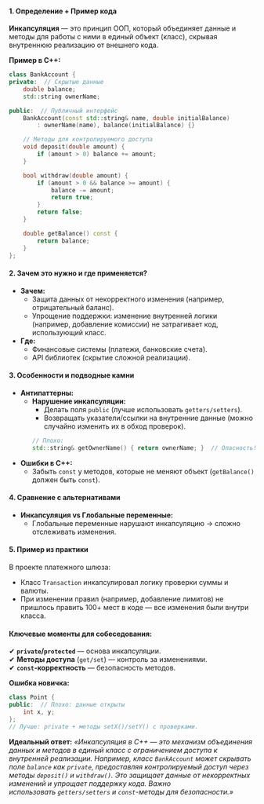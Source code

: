 #### 1. Определение + Пример кода  
**Инкапсуляция** — это принцип ООП, который объединяет данные и методы для работы с ними в единый объект (класс), скрывая внутреннюю реализацию от внешнего кода.  

**Пример в C++:**  
```cpp
class BankAccount {
private:  // Скрытые данные
    double balance;
    std::string ownerName;

public:  // Публичный интерфейс
    BankAccount(const std::string& name, double initialBalance) 
        : ownerName(name), balance(initialBalance) {}

    // Методы для контролируемого доступа
    void deposit(double amount) {
        if (amount > 0) balance += amount;
    }

    bool withdraw(double amount) {
        if (amount > 0 && balance >= amount) {
            balance -= amount;
            return true;
        }
        return false;
    }

    double getBalance() const { 
        return balance; 
    }
};
```  

#### **2. Зачем это нужно и где применяется?**  
- **Зачем:**  
  - Защита данных от некорректного изменения (например, отрицательный баланс).  
  - Упрощение поддержки: изменение внутренней логики (например, добавление комиссии) не затрагивает код, использующий класс.  
- **Где:**  
  - Финансовые системы (платежи, банковские счета).  
  - API библиотек (скрытие сложной реализации).  

#### **3. Особенности и подводные камни**  
- **Антипаттерны:**  
  - **Нарушение инкапсуляции:**  
    - Делать поля `public` (лучше использовать `getters/setters`).  
    - Возвращать указатели/ссылки на внутренние данные (можно случайно изменить их в обход проверок).  
    ```cpp
    // Плохо:
    std::string& getOwnerName() { return ownerName; }  // Опасность!
    ```  
- **Ошибки в C++:**  
  - Забыть `const` у методов, которые не меняют объект (`getBalance()` должен быть `const`).  

#### **4. Сравнение с альтернативами**  
- **Инкапсуляция vs Глобальные переменные:**  
  - Глобальные переменные нарушают инкапсуляцию → сложно отслеживать изменения.  

#### **5. Пример из практики**  
В проекте платежного шлюза:  
- Класс `Transaction` инкапсулировал логику проверки суммы и валюты.  
- При изменении правил (например, добавление лимитов) не пришлось править 100+ мест в коде — все изменения были внутри класса.  

#### **Ключевые моменты для собеседования:**  
✔ **`private`/`protected`** — основа инкапсуляции.  
✔ **Методы доступа** (`get/set`) — контроль за изменениями.  
✔ **`const`-корректность** — безопасность методов.  

**Ошибка новичка:**  
```cpp
class Point { 
public:  // Плохо: данные открыты
    int x, y;  
};
// Лучше: private + методы setX()/setY() с проверками.
```

**Идеальный ответ:**
_«Инкапсуляция в C++ — это механизм объединения данных и методов в единый класс с ограничением доступа к внутренней реализации. Например, класс `BankAccount` может скрывать поле `balance` как `private`, предоставляя контролируемый доступ через методы `deposit()` и `withdraw()`. Это защищает данные от некорректных изменений и упрощает поддержку кода. Важно использовать `getters/setters` и `const`-методы для безопасности.»_